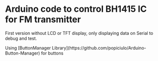 # Arduino code to control BH1415 IC for FM transmitter
<p>First version without LCD or TFT display, only displaying data on Serial to debug and test.</p>
<p>Using [ButtonManager Library](https://github.com/popiciulo/Arduino-Button-Manager) for buttons</p>
